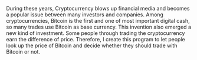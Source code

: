 During these years, Cryptocurrency blows up financial media and becomes a popular issue between many investors and companies. Among cryptocurrencies, Bitcoin is the first and one of most important digital cash, so many trades use Bitcoin as base currency. This invention also emerged a new kind of investment. Some people through trading the cryptocurrency earn the difference of price. Therefore, I create this program to let people look up the price of Bitcoin and decide whether they should trade with Bitcoin or not.
